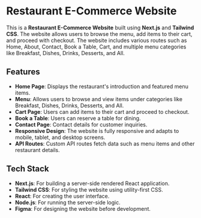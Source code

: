 # Restaurant E-Commerce Website

This is a **Restaurant E-Commerce Website** built using **Next.js** and **Tailwind CSS**. The website allows users to browse the menu, add items to their cart, and proceed with checkout. The website includes various routes such as Home, About, Contact, Book a Table, Cart, and multiple menu categories like Breakfast, Dishes, Drinks, Desserts, and All.

## Features

- **Home Page**: Displays the restaurant's introduction and featured menu items.
- **Menu**: Allows users to browse and view items under categories like Breakfast, Dishes, Drinks, Desserts, and All.
- **Cart Page**: Users can add items to their cart and proceed to checkout.
- **Book a Table**: Users can reserve a table for dining.
- **Contact Page**: Contact details for customer inquiries.
- **Responsive Design**: The website is fully responsive and adapts to mobile, tablet, and desktop screens.
- **API Routes**: Custom API routes fetch data such as menu items and other restaurant details.

## Tech Stack

- **Next.js**: For building a server-side rendered React application.
- **Tailwind CSS**: For styling the website using utility-first CSS.
- **React**: For creating the user interface.
- **Node.js**: For running the server-side logic.
- **Figma**: For designing the website before development.
